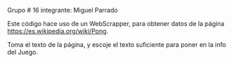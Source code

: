 Grupo # 16
integrante: Miguel Parrado

Este código hace uso de un WebScrapper, para obtener datos de la página https://es.wikipedia.org/wiki/Pong.

Toma el texto de la página, y escoje el texto suficiente para poner en la info del Juego.
